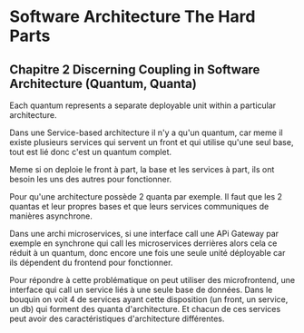 # Software Architecture The Hard Parts

## Chapitre 2 Discerning Coupling in Software Architecture (Quantum, Quanta)

Each quantum represents a separate deployable unit within a particular architecture.

Dans une Service-based architecture il n'y a qu'un quantum, car meme il existe plusieurs services qui servent un front et qui utilise qu'une seul base, tout est lié donc c'est un quantum complet.

Meme si on deploie le front à part, la base et les services à part, ils ont besoin les uns des autres pour fonctionner.

Pour qu'une architecture possède 2 quanta par exemple. Il faut que les 2 quantas et leur propres bases et que leurs services communiques de manières asynchrone.

Dans une archi microservices, si une interface call une APi Gateway par exemple en synchrone qui call les microservices derrières alors cela ce réduit à un quantum, donc encore une fois une seule unité déployable car ils dépendent du frontend pour fonctionner.


Pour répondre à cette problématique on peut utiliser des microfrontend, une interface qui call un service liés à une seule base de données. 
Dans le bouquin on voit 4 de services ayant cette disposition (un front, un service, un db) qui forment des quanta d'architecture.
Et chacun de ces services peut avoir des caractéristiques d'architecture différentes.





